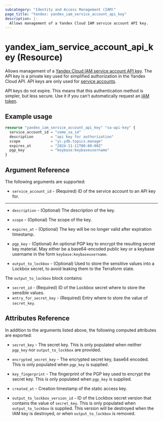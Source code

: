 ```yaml
---
subcategory: "Identity and Access Management (IAM)"
page_title: "Yandex: yandex_iam_service_account_api_key"
description: |-
  Allows management of a Yandex Cloud IAM service account API key.
---
```


# yandex_iam_service_account_api_key (Resource)

Allows management of a [Yandex Cloud IAM service account API key](https://cloud.yandex.com/docs/iam/concepts/authorization/api-key). The API key is a private key used for simplified authorization in the Yandex Cloud API. API keys are only used for [service accounts](https://cloud.yandex.com/docs/iam/concepts/users/service-accounts).

API keys do not expire. This means that this authentication method is simpler, but less secure. Use it if you can't automatically request an [IAM token](https://cloud.yandex.com/docs/iam/concepts/authorization/iam-token).

## Example usage

```terraform
resource "yandex_iam_service_account_api_key" "sa-api-key" {
  service_account_id = "some_sa_id"
  description        = "api key for authorization"
  scope              = "yc.ydb.topics.manage"
  expires_at         = "2024-11-11T00:00:00Z"
  pgp_key            = "keybase:keybaseusername"
}
```

## Argument Reference

The following arguments are supported:

* `service_account_id` - (Required) ID of the service account to an API key for.

---

* `description` - (Optional) The description of the key.

* `scope` - (Optional) The scope of the key.

* `expires_at` - (Optional) The key will be no longer valid after expiration timestamp.

* `pgp_key` - (Optional) An optional PGP key to encrypt the resulting secret key material. May either be a base64-encoded public key or a keybase username in the form `keybase:keybaseusername`.

* `output_to_lockbox` - (Optional) Used to store the sensitive values into a Lockbox secret, to avoid leaking them to the Terraform state.

The `output_to_lockbox` block contains:

* `secret_id` - (Required) ID of the Lockbox secret where to store the sensible values.
* `entry_for_secret_key` - (Required) Entry where to store the value of `secret_key`.

## Attributes Reference

In addition to the arguments listed above, the following computed attributes are exported:

* `secret_key` - The secret key. This is only populated when neither `pgp_key` nor `output_to_lockbox` are provided.

* `encrypted_secret_key` - The encrypted secret key, base64 encoded. This is only populated when `pgp_key` is supplied.

* `key_fingerprint` - The fingerprint of the PGP key used to encrypt the secret key. This is only populated when `pgp_key` is supplied.

* `created_at` - Creation timestamp of the static access key.

* `output_to_lockbox_version_id` - ID of the Lockbox secret version that contains the value of `secret_key`. This is only populated when `output_to_lockbox` is supplied. This version will be destroyed when the IAM key is destroyed, or when `output_to_lockbox` is removed.
